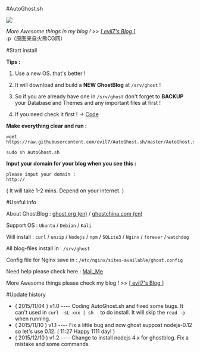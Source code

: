#AutoGhost.sh

![](http://evil7.net/content/images/2015/11/AutoGhostLogo.jpg)

*More Awesome things in my blog ! >> [[ evil7's Blog ]](http://evil7.net)* :p（原图来自火熊CG网）

#Start install

**Tips :**

1. Use a new OS. that's better !

2. It will download and build a **NEW GhostBlog** at `/srv/ghost` !

3. So if you are already have one in `/srv/ghost` don't forget to **BACKUP** your Database and Themes and any important files at first !

4. If you need check it first ! → <a href="https://raw.githubusercontent.com/evil7/AutoGhost.sh/master/AutoGhost.sh" target="blank">Code</a>

**Make everything clear and run :**

```
wget https://raw.githubusercontent.com/evil7/AutoGhost.sh/master/AutoGhost.sh

sudo sh AutoGhost.sh
```

**Input your domain for your blog when you see this :**

```
please input your domain :
http://
```

( It will take 1-2 mins. Depend on your internet. )

#Useful info

About GhostBlog : [ghost.org (en)](http://ghost.org) / [ghostchina.com (cn)](http://ghostchina.com)

Support OS : `Ubuntu` / `Debian` / `Kali`

Will install : `curl` / `unzip` / `Nodejs` / `npm` / `SQLite3` / `Nginx` / `forever` / `watchdog`

All blog-files install in : `/srv/ghost`

Config file for Nginx save in : `/etc/nginx/sites-available/ghost.config`

Need help please check here : [Mail_Me](mailto:ljokerp@sina.com?subject=AutoGhost_feedback)

More Awesome things please check my blog ! >> [[ evil7's Blog ]](http://evil7.net)

#Update history

* ( 2015/11/04 ) v1.0 ---- Coding AutoGhost.sh and fixed some bugs. It can't used in `curl -sL xxx | sh -` to do install. It will skip the `read -p` when running.
* ( 2015/11/10 ) v1.1 ---- Fix a little bug and now ghost suppost nodejs-0.12 so let's use 0.12. ( 11:27 Happy 1111 day! )
* ( 2015/12/10 ) v1.2 ---- Change to install nodejs 4.x for ghostblog. Fix a mistake and some commands.
